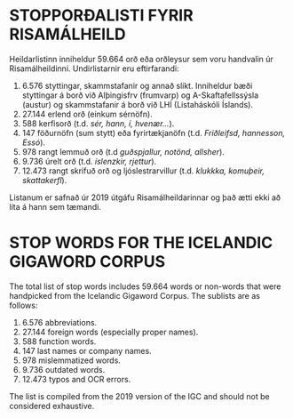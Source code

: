 # STOPPORÐALISTI FYRIR RISAMÁLHEILD
Heildarlistinn inniheldur 59.664 orð eða orðleysur sem voru handvalin úr Risamálheildinni. 
Undirlistarnir eru eftirfarandi: 

1) 6.576 styttingar, skammstafanir og annað slíkt. Inniheldur bæði styttingar á borð við Alþingisfrv (frumvarp) og A-Skaftafellssýsla (austur) og skammstafanir á borð við LHÍ (Listaháskóli Íslands). 
2) 27.144 erlend orð (einkum sérnöfn).
3) 588 kerfisorð (t.d. _sér, hann, í, hvenær..._).
4) 147 föðurnöfn (sum stytt) eða fyrirtækjanöfn (t.d. _Friðleifsd, hannesson, Essó_).
5) 978 rangt lemmuð orð (t.d _guðspjallur, notönd, allsher_). 
6) 9.736 úrelt orð (t.d. _íslenzkir, rjettur_). 
7) 12.473 rangt skrifuð orð og ljóslestrarvillur (t.d. _klukkka, komuþeir, skattakerfl_).

Listanum er safnað úr 2019 útgáfu Risamálheildarinnar og það ætti ekki að líta á hann sem tæmandi. 

# STOP WORDS FOR THE ICELANDIC GIGAWORD CORPUS
The total list of stop words includes 59.664 words or non-words that were handpicked from the Icelandic Gigaword Corpus. 
The sublists are as follows:

1) 6.576 abbreviations. 
2) 27.144 foreign words (especially proper names).
3) 588 function words.
4) 147 last names or company names.
5) 978 mislemmatized words. 
6) 9.736 outdated words. 
7) 12.473 typos and OCR errors.

The list is compiled from the 2019 version of the IGC and should not be considered exhaustive. 
